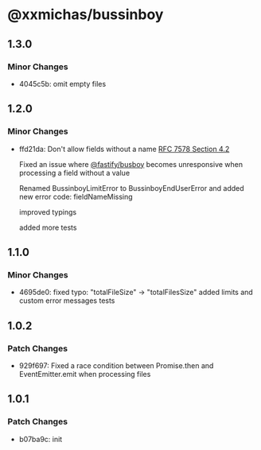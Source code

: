 # @xxmichas/bussinboy

## 1.3.0

### Minor Changes

- 4045c5b: omit empty files

## 1.2.0

### Minor Changes

- ffd21da: Don't allow fields without a name [RFC 7578 Section 4.2](https://datatracker.ietf.org/doc/html/rfc7578#section-4.2)

  Fixed an issue where [@fastify/busboy](https://github.com/fastify/busboy) becomes unresponsive when processing a field without a value

  Renamed BussinboyLimitError to BussinboyEndUserError and added new error code: fieldNameMissing

  improved typings

  added more tests

## 1.1.0

### Minor Changes

- 4695de0: fixed typo: "totalFileSize" -> "totalFilesSize"
  added limits and custom error messages tests

## 1.0.2

### Patch Changes

- 929f697: Fixed a race condition between Promise.then and EventEmitter.emit when processing files

## 1.0.1

### Patch Changes

- b07ba9c: init
